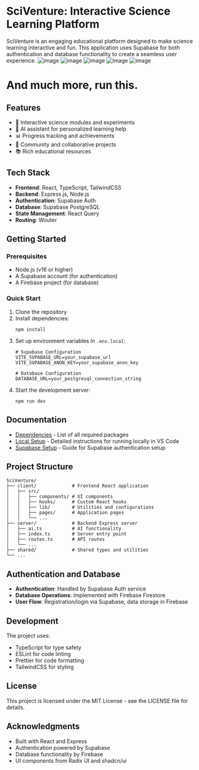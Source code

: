 # SciVenture: Interactive Science Learning Platform

SciVenture is an engaging educational platform designed to make science learning interactive and fun. This application uses Supabase for both authentication and database functionality to create a seamless user experience.
![image](https://github.com/user-attachments/assets/8bc3da9d-ace9-47da-ad3e-440005c077e7)
![image](https://github.com/user-attachments/assets/a22fd8f0-354c-4aca-a72a-fb32bf1836d3)
![image](https://github.com/user-attachments/assets/0b1f9ad5-b9b6-47c9-a047-9cee05f827e4)
![image](https://github.com/user-attachments/assets/ef632539-3000-4668-8f08-3b3a2098d724)
![image](https://github.com/user-attachments/assets/6b6f75d4-19f2-4afc-b2e0-57bf0d6be665)

# And much more, run this.

## Features

- 🧪 Interactive science modules and experiments
- 🤖 AI assistant for personalized learning help
- 📊 Progress tracking and achievements
- 👥 Community and collaborative projects
- 📚 Rich educational resources

## Tech Stack

- **Frontend**: React, TypeScript, TailwindCSS
- **Backend**: Express.js, Node.js
- **Authentication**: Supabase Auth
- **Database**: Supabase PostgreSQL
- **State Management**: React Query
- **Routing**: Wouter

## Getting Started

### Prerequisites

- Node.js (v16 or higher)
- A Supabase account (for authentication)
- A Firebase project (for database)

### Quick Start

1. Clone the repository
2. Install dependencies:
   ```
   npm install
   ```
3. Set up environment variables in `.env.local`:
   ```
   # Supabase Configuration
   VITE_SUPABASE_URL=your_supabase_url
   VITE_SUPABASE_ANON_KEY=your_supabase_anon_key
   
   # Database Configuration
   DATABASE_URL=your_postgresql_connection_string
   ```
4. Start the development server:
   ```
   npm run dev
   ```

## Documentation

- [Dependencies](./DEPENDENCIES.md) - List of all required packages
- [Local Setup](./LOCAL_SETUP.md) - Detailed instructions for running locally in VS Code
- [Supabase Setup](./SUPABASE_SETUP.md) - Guide for Supabase authentication setup

## Project Structure

```
SciVenture/
├── client/             # Frontend React application
│   ├── src/
│   │   ├── components/ # UI components
│   │   ├── hooks/      # Custom React hooks
│   │   ├── lib/        # Utilities and configurations
│   │   ├── pages/      # Application pages
│   │   └── ...
├── server/             # Backend Express server
│   ├── ai.ts           # AI functionality
│   ├── index.ts        # Server entry point
│   ├── routes.ts       # API routes
│   └── ...
├── shared/             # Shared types and utilities
└── ...
```

## Authentication and Database

- **Authentication**: Handled by Supabase Auth service
- **Database Operations**: Implemented with Firebase Firestore
- **User Flow**: Registration/login via Supabase, data storage in Firebase

## Development

The project uses:
- TypeScript for type safety
- ESLint for code linting
- Prettier for code formatting
- TailwindCSS for styling

## License

This project is licensed under the MIT License - see the LICENSE file for details.

## Acknowledgments

- Built with React and Express
- Authentication powered by Supabase
- Database functionality by Firebase
- UI components from Radix UI and shadcn/ui

